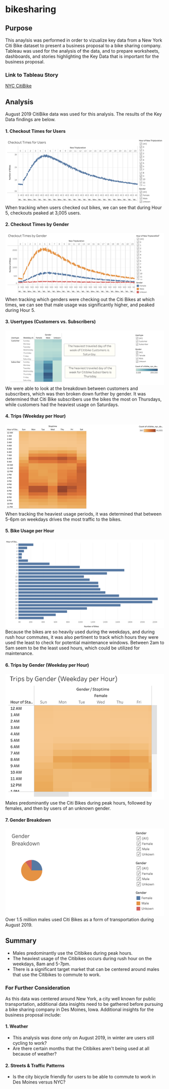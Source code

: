 # bikesharing

## Purpose
This anaylsis was performed in order to vizualize key data from a New York Citi Bike dataset to present a business proposal to a bike sharing company. Tableau was used for the analysis of the data, and to prepare worksheets, dashboards, and stories highlighting the Key Data that is important for the business proposal. 

### Link to Tableau Story
[NYC CitiBike](https://public.tableau.com/shared/W2RJFP2JX?:display_count=n&:origin=viz_share_link "Tableau Story")

## Analysis
August 2019 CitiBike data was used for this analysis. The results of the Key Data findings are below.

#### 1. Checkout Times for Users
![checkout_time](Images/checkout_time.png)
When tracking when users checked out bikes, we can see that during Hour 5, checkouts peaked at 3,005 users.

#### 2. Checkout Times by Gender
![checkout_gender](Images/checkout_gender.png)
When tracking which genders were checking out the Citi Bikes at which times, we can see that male usage was significantly higher, and peaked during Hour 5. 

#### 3. Usertypes (Customers vs. Subscribers)
![usertype](Images/usertype.png)
We were able to look at the breakdown between customers and subscribers, which was then broken down further by gender. It was determined that Citi Bike subscribers use the bikes the most on Thursdays, while customers had the heaviest usage on Saturdays.

#### 4. Trips (Weekday per Hour)
![usage](Images/usage.png)
When tracking the heaviest usage periods, it was determined that between 5-6pm on weekdays drives the most traffic to the bikes. 

#### 5. Bike Usage per Hour
![bikeusage](Images/bikeusage.png)
Because the bikes are so heavily used during the weekdays, and during rush hour commutes, it was also pertinent to track which hours they were used the least to check for potential maintenance windows. Between 2am to 5am seem to be the least used hours, which could be utilized for maintenance.

#### 6. Trips by Gender (Weekday per Hour)
![gender](Images/gender.png)
Males predominantly use the Citi Bikes during peak hours, followed by females, and then by users of an unknown gender. 

#### 7. Gender Breakdown
![gender_breakdown](Images/gender_breakdown.png)
Over 1.5 million males used Citi Bikes as a form of transportation during August 2019. 

## Summary 
- Males predominantly use the Citibikes during peak hours.
- The heaviest usage of the Citibikes occurs during rush hour on the weekdays, 8am and 5-7pm.
- There is a significant target market that can be centered around males that use the Citibikes to commute to work. 

### For Further Consideration 
As this data was centered around New York, a city well known for public transportation, additional data insights need to be gathered before pursuing a bike sharing company in Des Moines, Iowa. Additional insights for the business proposal include:

#### 1. Weather
- This analysis was done only on August 2019, in winter are users still cycling to work? 
- Are there certain months that the Citibikes aren't being used at all because of weather?
#### 2. Streets & Traffic Patterns
- Is the city bicycle friendly for users to be able to commute to work in Des Moines versus NYC?

